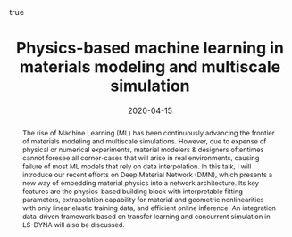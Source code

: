 ---
title: Physics-based machine learning in materials modeling and multiscale simulation
event: ML SIG
#event_url: "http://www.wccm2018.org/"

location: San Jose, CA, USA
#address:
#  street: 450 Serra Mall
#  city: Stanford
#  region: CA
#  postcode: '94305'
#  country: United States

#summary:
abstract: "The rise of Machine Learning (ML) has been continuously advancing the frontier of materials modeling and multiscale simulations. However, due to expense of physical or numerical experiments, material modelers & designers oftentimes cannot foresee all corner-cases that will arise in real environments, causing failure of most ML models that rely on data interpolation. In this talk, I will introduce our recent efforts on Deep Material Network (DMN), which presents a new way of embedding material physics into a network architecture. Its key features are the physics-based building block with interpretable fitting parameters, extrapolation capability for material and geometric nonlinearities with only linear elastic training data, and efficient online inference. An integration data-driven framework based on transfer learning and concurrent simulation in LS-DYNA will also be discussed."

# Talk start and end times.
#   End time can optionally be hidden by prefixing the line with `#`.
date: "2020-04-15"
#date_end: "2030-06-01T15:00:00Z"
all_day: true

# Schedule page publish date (NOT talk date).
publishDate: "2017-01-01T00:00:00Z"

authors: []
tags: [Conference]

# Is this a featured talk? (true/false)
featured: false

#image:
#  caption: 'Image credit: [**Unsplash**](https://unsplash.com/photos/bzdhc5b3Bxs)'
#  focal_point: Right

url_code: ""
url_pdf: ""
url_slides: ""
url_video: ""

# Markdown Slides (optional).
#   Associate this talk with Markdown slides.
#   Simply enter your slide deck's filename without extension.
#   E.g. `slides = "example-slides"` references `content/slides/example-slides.md`.
#   Otherwise, set `slides = ""`.
# slides: example

# Projects (optional).
#   Associate this post with one or more of your projects.
#   Simply enter your project's folder or file name without extension.
#   E.g. `projects = ["internal-project"]` references `content/project/deep-learning/index.md`.
#   Otherwise, set `projects = []`.
#projects:
#- internal-project

# Enable math on this page?
math: true
---